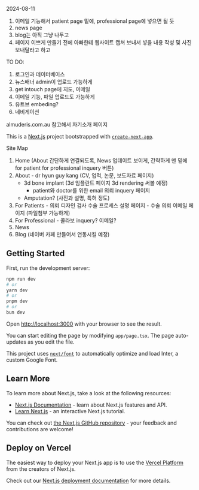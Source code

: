 2024-08-11
1) 이메일 기능해서 patient page 밑에, professional page에 넣으면 될 듯
2) news page
3) blog는 아직 그냥 나두고
4) 페이지 이쁘게 만들기 전에 아빠한테 웹사이트 캡쳐 보내서 넣을 내용 작성 및 사진 보내달라고 하고

TO DO:

1. 로그인과 데이터베이스
2. 뉴스배너 admin이 업로드 가능하게
3. get intouch page에 지도, 이메일
4. 이메일 기능, 파일 업로드도 가능하게
5. 유트브 embeding?
6. 네비게이션

almuderis.com.au
참고해서 자기소개 페이지

This is a [Next.js](https://nextjs.org/) project bootstrapped with [`create-next-app`](https://github.com/vercel/next.js/tree/canary/packages/create-next-app).

Site Map
1) Home (About 간단하게 연결되도록, News 업데이트 보이게, 간략하게 맨 밑에 for patient for professional inquery 버튼)
2) About - dr hyun guy kang (CV, 업적, 논문, 보도자료 페이지)
      - 3d bone implant (3d 임플란트 페이지 3d rendering 써볼 예정)
          - patient와 doctor를 위한 email 의뢰 inquery 페이지
      - Amputation? (사진과 설명, 특허 정도)
3) For Patients - 의뢰 디자인 검사 수술 프로세스 설명 페이지
              - 수술 의뢰 이메일 페이지 (파일첨부 가능하게)
4) For Professional - 콜라보 inquery? 이메일?
5) News 
6) Blog (네이버 카페 만들어서 연동시킬 예정)



## Getting Started

First, run the development server:

```bash
npm run dev
# or
yarn dev
# or
pnpm dev
# or
bun dev
```

Open [http://localhost:3000](http://localhost:3000) with your browser to see the result.

You can start editing the page by modifying `app/page.tsx`. The page auto-updates as you edit the file.

This project uses [`next/font`](https://nextjs.org/docs/basic-features/font-optimization) to automatically optimize and load Inter, a custom Google Font.

## Learn More

To learn more about Next.js, take a look at the following resources:

- [Next.js Documentation](https://nextjs.org/docs) - learn about Next.js features and API.
- [Learn Next.js](https://nextjs.org/learn) - an interactive Next.js tutorial.

You can check out [the Next.js GitHub repository](https://github.com/vercel/next.js/) - your feedback and contributions are welcome!

## Deploy on Vercel

The easiest way to deploy your Next.js app is to use the [Vercel Platform](https://vercel.com/new?utm_medium=default-template&filter=next.js&utm_source=create-next-app&utm_campaign=create-next-app-readme) from the creators of Next.js.

Check out our [Next.js deployment documentation](https://nextjs.org/docs/deployment) for more details.
